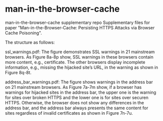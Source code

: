 man-in-the-browser-cache
========================

man-in-the-browser-cache supplementary repo
Supplementary files for paper "Man-in-the-Browser-Cache: Persisting HTTPS Attacks via Browser Cache Poisoning".

The structure as follows:

ssl_warnings.pdf: The figure demonstrates SSL warnings in 21 mainstream browsers. As Figure 8a-8p show, SSL warnings in these browsers contain more content, e.g., certificate. The other browsers display incomplete information, e.g., missing the hijacked site’s URL, in the warning as shown in Figure 8q-8t.

address_bar_warnings.pdf: The figure shows warnings in the address bar on 21 mainstream browsers. As Figure 7a-7m show, if a browser has warnings for hijacked sites in the address bar, the upper one is the warning for sites over broken HTTPS and the lower one is for sites over securen HTTPS. Otherwise, the browser does not show any differences in the address bar, and the address bar always presents the same content for sites regardless of invalid certificates as shown in Figure 7n-7u.

